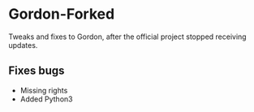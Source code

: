 # Gordon-Forked

Tweaks and fixes to Gordon, after the official project stopped receiving updates.

## Fixes bugs
* Missing rights
* Added Python3
